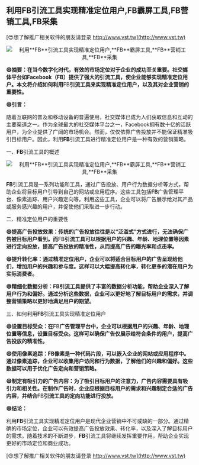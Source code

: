 ## **利用**FB**引流工具实现精准定位用户,**FB**霸屏工具,**FB**营销工具,**FB**采集**

[😍想了解推广相关软件的朋友请登录 http://www.vst.tw](http://www.vst.tw)

 <center><img src="https://vst.tw/MP4/tuiguang/png/4.png" alt="利用**FB**引流工具实现精准定位用户,**FB**霸屏工具,**FB**营销工具,**FB**采集"></center>

**😄摘要：在当今数字化时代，有效的市场定位对于企业的成功至关重要。社交媒体平台如Facebook（**FB**）提供了强大的引流工具，使企业能够实现精准定位用户。本文将介绍如何利用**FB**引流工具来实现精准定位用户，以及其对企业营销的重要性。**

**😄引言：**

随着互联网的普及和移动设备的普遍使用，社交媒体已成为人们获取信息和互动的主要渠道之一。作为全球最大的社交媒体平台之一，Facebook拥有数十亿的活跃用户，为企业提供了广阔的市场机会。然而，仅仅依靠广告投放并不能保证精准吸引目标用户。因此，利用**FB**引流工具进行精准定位用户是一种有效的营销策略。

一、**FB**引流工具的概述

 <center><img src="https://vst.tw/MP4/tuiguang/png/6.png" alt="利用**FB**引流工具实现精准定位用户,**FB**霸屏工具,**FB**营销工具,**FB**采集"></center>

**FB**引流工具是一系列功能和工具，通过广告投放、用户行为数据分析等方式，帮助企业将目标用户引导到自己的网站或应用程序。这些工具包括**FB**广告管理平台、像素追踪、用户兴趣定向等。利用这些工具，企业可以将广告展示给对其产品或服务感兴趣的用户，并促使他们采取进一步行动。

二、精准定位用户的重要性

**😄提高广告投放效果：传统的广告投放往往是以“泛滥式”方式进行，无法确保广告被目标用户看到。而**FB**引流工具可以根据用户的兴趣、年龄、地理位置等因素进行定向投放，提高广告投放的精准性，从而提高广告的曝光率和点击率。**

**😄提升转化率：通过精准定位用户，企业可以将适合目标用户的广告呈现给他们，增加用户的兴趣和参与度。这样可以大幅提高转化率，转化更多的潜在用户为实际消费者。**

**😄精细化数据分析：**FB**引流工具提供了丰富的数据分析功能，帮助企业深入了解用户行为和偏好。通过分析这些数据，企业可以更好地了解目标用户的需求，并调整营销策略以更好地满足用户的期望。**

三、如何利用**FB**引流工具实现精准定位用户

**😄设置目标受众：在**FB**广告管理平台中，企业可以根据用户的兴趣、年龄、地理位置等信息，设置目标受众。这样可以确保广告仅展示给符合条件的用户，提高广告投放的精准性。**

**😄使用像素追踪：**FB**像素是一种代码片段，可以嵌入企业的网站或应用程序中。通过像素追踪，企业可以收集用户访问和行为数据，了解他们的兴趣和偏好。这些数据可以用于优化广告定向和营销策略。**

**😄制定有吸引力的广告内容：为了吸引目标用户的注意力，广告内容需要具有吸引力和相关性。在制作广告时，企业应根据目标用户的需求和兴趣制定合适的广告内容，并结合**FB**引流工具的定向功能进行投放。**

**😄结论：**

利用**FB**引流工具实现精准定位用户是现代企业营销中不可或缺的一部分。通过精确的市场定位，企业可以有效提高广告投放效果、转化率，以及深入了解目标用户的需求。随着技术的不断进步，**FB**引流工具将继续发挥重要作用，帮助企业实现更好的市场定位和商业成功。

[😍想了解推广相关软件的朋友请登录 http://www.vst.tw](http://www.vst.tw)



